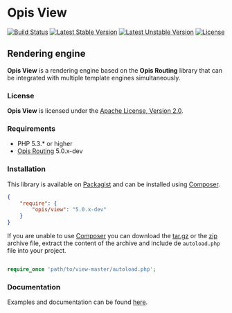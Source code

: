 Opis View
=========
[![Build Status](https://travis-ci.org/opis/view.svg?branch=master)](https://travis-ci.org/opis/view)
[![Latest Stable Version](https://poser.pugx.org/opis/view/version.png)](https://packagist.org/packages/opis/view)
[![Latest Unstable Version](https://poser.pugx.org/opis/view/v/unstable.png)](//packagist.org/packages/opis/view)
[![License](https://poser.pugx.org/opis/view/license.png)](https://packagist.org/packages/opis/view)

Rendering engine
--------------
**Opis View** is a rendering engine based on the **Opis Routing** library that can be integrated with multiple template engines simultaneously.

### License

**Opis View** is licensed under the [Apache License, Version 2.0](http://www.apache.org/licenses/LICENSE-2.0). 

### Requirements

* PHP 5.3.* or higher
* [Opis Routing](http://www.opis.io/routing) 5.0.x-dev

### Installation

This library is available on [Packagist](https://packagist.org/packages/opis/view) and can be installed using [Composer](http://getcomposer.org).

```json
{
    "require": {
        "opis/view": "5.0.x-dev"
    }
}
```

If you are unable to use [Composer](http://getcomposer.org) you can download the
[tar.gz](https://github.com/opis/view/archive/master.tar.gz) or the [zip](https://github.com/opis/view/archive/master.zip)
archive file, extract the content of the archive and include de `autoload.php` file into your project. 

```php

require_once 'path/to/view-master/autoload.php';

```

### Documentation

Examples and documentation can be found [here](http://opis.io/view).